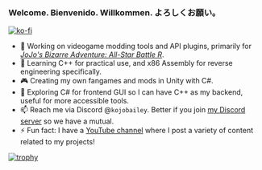 ### Welcome. Bienvenido. Willkommen. よろしくお願い。
[![ko-fi](https://ko-fi.com/img/githubbutton_sm.svg)](https://ko-fi.com/C0C3NIG2A)

- 🔭 Working on videogame modding tools and API plugins, primarily for [*JoJo's Bizarre Adventure: All-Star Battle R*](https://jojomodding.miraheze.org/wiki/All-Star_Battle_R).
- 🌱 Learning C++ for practical use, and x86 Assembly for reverse engineering specifically.
- 🎮 Creating my own fangames and mods in Unity with C#.
- 🤔 Exploring C# for frontend GUI so I can have C++ as my backend, useful for more accessible tools.
- 📫 Reach me via Discord @`kojobailey`. Better if you join [my Discord server](https://discord.gg/GEGbcRn) so we have a mutual.
- ⚡ Fun fact: I have a [YouTube channel](https://www.youtube.com/@kojobailey) where I post a variety of content related to my projects!

[![trophy](https://github-profile-trophy.vercel.app/?username=KojoBailey&theme=onedark)](https://github.com/ryo-ma/github-profile-trophy)
